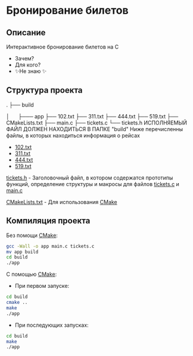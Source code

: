 # Бронирование билетов 
## Описание
Интерактивное бронирование билетов на C
- Зачем?
- Для кого?
-  ✨Не знаю ✨

## Структура проекта
.
├── build

│      ├─── app
├── 102.txt
├── 311.txt
├── 444.txt
├── 519.txt
├── CMakeLists.txt
├── main.c
├── tickets.c
└── tickets.h
ИСПОЛНЯЕМЫЙ ФАЙЛ ДОЛЖЕН НАХОДИТЬСЯ В ПАПКЕ "build"
Ниже перечисленны файлы, в которых находиться информация о рейсах
- [102.txt](https://github.com/tobusoo/homework-for-prog/blob/main/prikol/%D0%B1%D1%80%D0%BE%D0%BD%D0%B8%D1%80%D0%BE%D0%B2%D0%B0%D0%BD%D0%B8%D0%B5%20%D0%B1%D0%B8%D0%BB%D0%B5%D1%82%D0%BE%D0%B2/102.txt)
- [311.txt](https://github.com/tobusoo/homework-for-prog/blob/main/prikol/%D0%B1%D1%80%D0%BE%D0%BD%D0%B8%D1%80%D0%BE%D0%B2%D0%B0%D0%BD%D0%B8%D0%B5%20%D0%B1%D0%B8%D0%BB%D0%B5%D1%82%D0%BE%D0%B2/311.txt)
- [444.txt](https://github.com/tobusoo/homework-for-prog/blob/main/prikol/%D0%B1%D1%80%D0%BE%D0%BD%D0%B8%D1%80%D0%BE%D0%B2%D0%B0%D0%BD%D0%B8%D0%B5%20%D0%B1%D0%B8%D0%BB%D0%B5%D1%82%D0%BE%D0%B2/444.txt)
- [519.txt](https://github.com/tobusoo/homework-for-prog/blob/main/prikol/%D0%B1%D1%80%D0%BE%D0%BD%D0%B8%D1%80%D0%BE%D0%B2%D0%B0%D0%BD%D0%B8%D0%B5%20%D0%B1%D0%B8%D0%BB%D0%B5%D1%82%D0%BE%D0%B2/519.txt)

[tickets.h](https://github.com/tobusoo/homework-for-prog/blob/main/prikol/%D0%B1%D1%80%D0%BE%D0%BD%D0%B8%D1%80%D0%BE%D0%B2%D0%B0%D0%BD%D0%B8%D0%B5%20%D0%B1%D0%B8%D0%BB%D0%B5%D1%82%D0%BE%D0%B2/tickets.h) - Заголовочный файл, в котором содержатся прототипы функций, определение структуры и макросы для файлов [tickets.c](https://github.com/tobusoo/homework-for-prog/blob/main/prikol/%D0%B1%D1%80%D0%BE%D0%BD%D0%B8%D1%80%D0%BE%D0%B2%D0%B0%D0%BD%D0%B8%D0%B5%20%D0%B1%D0%B8%D0%BB%D0%B5%D1%82%D0%BE%D0%B2/tickets.c) и [main.c](https://github.com/tobusoo/homework-for-prog/blob/main/prikol/%D0%B1%D1%80%D0%BE%D0%BD%D0%B8%D1%80%D0%BE%D0%B2%D0%B0%D0%BD%D0%B8%D0%B5%20%D0%B1%D0%B8%D0%BB%D0%B5%D1%82%D0%BE%D0%B2/main.c)

[CMakeLists.txt](https://github.com/tobusoo/homework-for-prog/blob/main/prikol/%D0%B1%D1%80%D0%BE%D0%BD%D0%B8%D1%80%D0%BE%D0%B2%D0%B0%D0%BD%D0%B8%D0%B5%20%D0%B1%D0%B8%D0%BB%D0%B5%D1%82%D0%BE%D0%B2/CMakeLists.txt) - Для использования [CMake](https://cmake.org/)

## Компиляция проекта
Без помощи [CMake](https://cmake.org/):
```sh
gcc -Wall -o app main.c tickets.c
mv app build
cd build
./app
```
С помощью [CMake](https://cmake.org/):
- При первом запуске:
```sh
cd build
cmake ..
make
./app
```
- При последующих запусках:
```sh
cd build
make
./app
```
